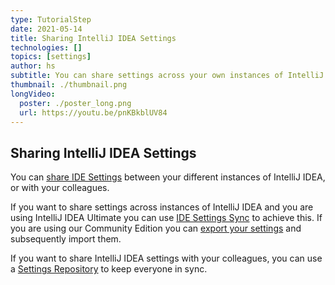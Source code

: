 ```yaml
---
type: TutorialStep
date: 2021-05-14
title: Sharing IntelliJ IDEA Settings
technologies: []
topics: [settings]
author: hs
subtitle: You can share settings across your own instances of IntelliJ IDEA or with your colleagues
thumbnail: ./thumbnail.png
longVideo:
  poster: ./poster_long.png
  url: https://youtu.be/pnKBkblUV84
---
```


## Sharing IntelliJ IDEA Settings
You can [share IDE Settings](https://www.jetbrains.com/help/idea/sharing-your-ide-settings.html) between your different instances of IntelliJ IDEA, or with your colleagues. 

If you want to share settings across instances of IntelliJ IDEA and you are using IntelliJ IDEA Ultimate you can use [IDE Settings Sync](https://www.jetbrains.com/help/idea/sharing-your-ide-settings.html#IDE_settings_sync) to achieve this. If you are using our Community Edition you can [export your settings](https://www.jetbrains.com/help/idea/sharing-your-ide-settings.html#import-export-settings) and subsequently import them. 

If you want to share IntelliJ IDEA settings with your colleagues, you can use a [Settings Repository](https://www.jetbrains.com/help/idea/sharing-your-ide-settings.html#settings-repository) to keep everyone in sync.